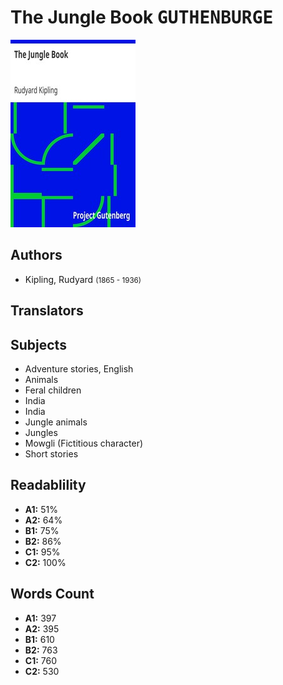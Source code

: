 # The Jungle Book <kbd>GUTHENBURGE</kbd>

![](./cover.medium.jpg "")

## Authors


 - Kipling, Rudyard <small>(1865 - 1936)</small>

## Translators



## Subjects


 - Adventure stories, English
 - Animals
 - Feral children
 - India
 - India
 - Jungle animals
 - Jungles
 - Mowgli (Fictitious character)
 - Short stories

## Readablility


 - **A1:** 51%
 - **A2:** 64%
 - **B1:** 75%
 - **B2:** 86%
 - **C1:** 95%
 - **C2:** 100%

## Words Count


 - **A1:** 397
 - **A2:** 395
 - **B1:** 610
 - **B2:** 763
 - **C1:** 760
 - **C2:** 530
